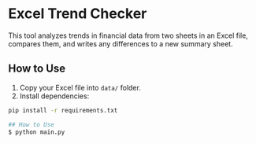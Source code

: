# Excel Trend Checker

This tool analyzes trends in financial data from two sheets in an Excel file, compares them, and writes any differences to a new summary sheet.

## How to Use

1. Copy your Excel file into `data/` folder.
2. Install dependencies:

```bash
pip install -r requirements.txt

## How to Use
$ python main.py